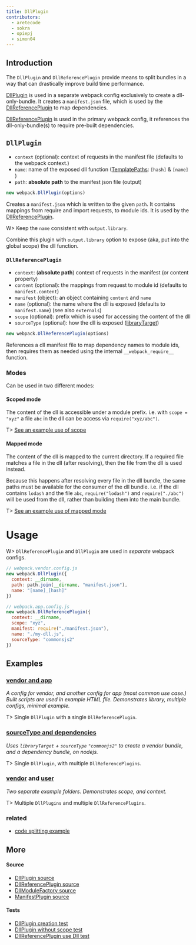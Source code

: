 ```yaml
---
title: DllPlugin
contributors:
  - aretecode
  - sokra
  - opiepj
  - simon04
---
```


## Introduction

The `DllPlugin` and `DllReferencePlugin` provide means to split bundles in a way that can drastically improve build time performance.

[DllPlugin](#DllPlugin) is used in a separate webpack config exclusively to create a dll-only-bundle. It creates a `manifest.json` file, which is used by the [DllReferencePlugin](#DllReferencePlugin) to map dependencies.

[DllReferencePlugin](#DllReferencePlugin) is used in the primary webpack config, it references the dll-only-bundle(s) to require pre-built dependencies.



## `DllPlugin`

* `context` (optional): context of requests in the manifest file (defaults to the webpack context.)
* `name`: name of the exposed dll function ([TemplatePaths][src-TemplatedPathPlugin]: `[hash]` & `[name]` )
* `path`: **absolute path** to the manifest json file (output)

```javascript
new webpack.DllPlugin(options)
```

Creates a `manifest.json` which is written to the given `path`. It contains mappings from require and import requests, to module ids. It is used by the [DllReferencePlugin](#DllReferencePlugin).


W> Keep the `name` consistent with `output.library`.

Combine this plugin with `output.library` option to expose (aka, put into the global scope) the dll function.


### `DllReferencePlugin`

* `context`: (**absolute path**) context of requests in the manifest (or content property)
* `content` (optional): the mappings from request to module id (defaults to `manifest.content`)
* `manifest` (object): an object containing `content` and `name`
* `name` (optional): the name where the dll is exposed (defaults to `manifest.name`) (see also `externals`)
* `scope` (optional): prefix which is used for accessing the content of the dll
* `sourceType` (optional): how the dll is exposed ([libraryTarget][docs-libraryTarget])

```javascript
new webpack.DllReferencePlugin(options)
```

References a dll manifest file to map dependency names to module ids, then requires them as needed using the internal `__webpack_require__` function.


### Modes

Can be used in two different modes:

#### **Scoped mode**

The content of the dll is accessible under a module prefix. i.e. with `scope = "xyz"` a file `abc` in the dll can be access via `require("xyz/abc")`.

T> [See an example use of scope][examples-dll-user]


#### **Mapped mode**

The content of the dll is mapped to the current directory. If a required file matches a file in the dll (after resolving), then the file from the dll is used instead.

Because this happens after resolving every file in the dll bundle, the same paths must be available for the consumer of the dll bundle. i.e. if the dll contains `lodash` and the file `abc`, `require("lodash")` and `require("./abc")` will be used from the dll, rather than building them into the main bundle.

T> [See an example use of mapped mode][examples-dll-source-type-and-dependencies]



# Usage

W> `DllReferencePlugin` and `DllPlugin` are used in _separate_ webpack configs.


```javascript
// webpack.vendor.config.js
new webpack.DllPlugin({
  context: __dirname,
  path: path.join(__dirname, "manifest.json"),
  name: "[name]_[hash]"
})
```

```javascript
// webpack.app.config.js
new webpack.DllReferencePlugin({
  context: __dirname,
  scope: "xyz",
  manifest: require("./manifest.json"),
  name: "./my-dll.js",
  sourceType: "commonsjs2"
})
```


## **Examples**

### [vendor and app][examples-dll-app-and-vendor]

_A config for vendor, and another config for app (most common use case.) Built scripts are used in example HTML file. Demonstrates library, multiple configs, minimal example._

T> Single `DllPlugin` with a single `DllReferencePlugin`.

### [sourceType and dependencies][examples-dll-source-type-and-dependencies]

_Uses `libraryTarget` + `sourceType` `"commonjs2"` to create a vendor bundle, and a dependency bundle, on nodejs._

T> Single `DllPlugin`, with multiple `DllReferencePlugins`.

### [vendor][examples-dll-vendor] and [user][examples-dll-user]

_Two separate example folders. Demonstrates scope, and context._

T> Multiple `DllPlugins` and multiple `DllReferencePlugins`.


### related
- [code splitting example][examples-explicit-vendor-chunk]



## More

#### Source
- [DllPlugin source][src-DllPlugin]
- [DllReferencePlugin source][src-DllReferencePlugin]
- [DllModuleFactory source][src-DllModuleFactory]
- [ManifestPlugin source][src-ManifestPlugin]

#### Tests
- [DllPlugin creation test][tests-DllPlugin-0]
- [DllPlugin without scope test][tests-DllPlugin-2]
- [DllReferencePlugin use Dll test][tests-DllPlugin-1]


[examples-examples]: https://github.com/webpack/webpack/tree/master/examples
[examples-dll-vendor]: https://github.com/webpack/webpack/tree/master/examples/dll
[examples-dll-user]: https://github.com/webpack/webpack/tree/master/examples/dll-user
[examples-dll-app-and-vendor]: https://github.com/webpack/webpack/tree/master/examples/dll-app-and-vendor
[examples-dll-source-type-and-dependencies]: https://github.com/webpack/webpack/tree/master/examples/dll-source-type-and-dependencies/README.md
[examples-explicit-vendor-chunk]: https://github.com/webpack/webpack/tree/master/examples/explicit-vendor-chunk/README.md

[src-DllReferencePlugin]: https://github.com/webpack/tree/master/lib/DllReferencePlugin.js
[src-DllPlugin]: https://github.com/webpack/webpack/tree/master/lib/DllPlugin.js
[src-DllEntryPlugin]: https://github.com/webpack/webpack/blob/master/lib/DllEntryPlugin.js
[src-DllModuleFactory]: https://github.com/webpack/webpack/blob/master/lib/DllModuleFactory.js
[src-ManifestPlugin]: https://github.com/webpack/webpack/blob/master/lib/LibManifestPlugin.js
[src-TemplatedPathPlugin]: https://github.com/webpack/webpack/blob/master/lib/TemplatedPathPlugin.js

[tests-DllPlugin-0]: https://github.com/webpack/webpack/tree/master/test/configCases/dll-plugin/0-create-dll/webpack.config.js
[tests-DllPlugin-1]: https://github.com/webpack/webpack/tree/master/test/configCases/dll-plugin
[tests-DllPlugin-2]: https://github.com/webpack/webpack/tree/master/test/configCases/dll-plugin/2-use-dll-without-scope/webpack.config.js

[docs-libraryTarget]: https://webpack.js.org/configuration/output/#output-librarytarget
